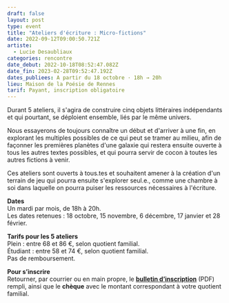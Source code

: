 ```yaml
---
draft: false
layout: post
type: event
title: "Ateliers d'écriture : Micro-fictions"
date: 2022-09-12T09:00:50.721Z
artiste:
  - Lucie Desaubliaux
categories: rencontre
date_debut: 2022-10-18T08:52:47.082Z
date_fin: 2023-02-28T09:52:47.192Z
dates_publiees: A partir du 18 octobre · 18h → 20h
lieu: Maison de la Poésie de Rennes
tarif: Payant, inscription obligatoire
---
```

Durant 5 ateliers, il s'agira de construire cinq objets littéraires indépendants et qui pourtant, se déploient ensemble, liés par le même univers.

Nous essayerons de toujours connaître un début et d'arriver à une fin, en explorant les multiples possibles de ce qui peut se tramer au milieu, afin de façonner les premières planètes d'une galaxie qui restera ensuite ouverte à tous les autres textes possibles, et qui pourra servir de cocon à toutes les autres fictions à venir.

Ces ateliers sont ouverts à tous.tes et souhaitent amener à la création d'un terrain de jeu qui pourra ensuite s'explorer seul.e., comme une chambre à soi dans laquelle on pourra puiser les ressources nécessaires à l'écriture.

**Dates**\
Un mardi par mois, de 18h à 20h.\
Les dates retenues : 18 octobre, 15 novembre, 6 décembre, 17 janvier et 28 février.

**Tarifs pour les 5 ateliers**\
Plein : entre 68 et 86 €, selon quotient familial.\
Étudiant : entre 58 et 74 €, selon quotient familial.\
Pas de remboursement.

**Pour s’inscrire**\
Retourner, par courrier ou en main propre, le **[bulletin d’inscription](/imgs/inscription-ateliers-d-criture-micro-fictions.pdf)** (PDF) rempli, ainsi que le **chèque** avec le montant correspondant à votre quotient familial.

